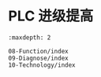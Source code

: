 # PLC 进级提高

```{toctree}
:maxdepth: 2

08-Function/index
09-Diagnose/index
10-Technology/index

```
